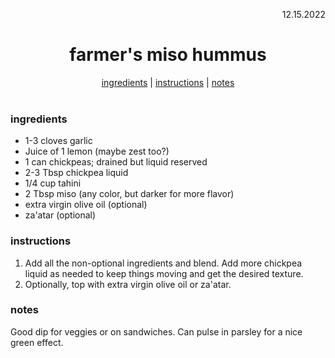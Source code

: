 <p align="right">12.15.2022</p>

<h1 align="center">farmer's miso hummus</h1>

<div align="center">
  <a href="#ingredients">ingredients</a> | 
  <a href="#instructions">instructions</a> | 
  <a href="#notes">notes</a>
</div>
<br>

### ingredients
- 1-3 cloves garlic 
- Juice of 1 lemon (maybe zest too?)
- 1 can chickpeas; drained but liquid reserved 
- 2-3 Tbsp chickpea liquid
- 1/4 cup tahini
- 2 Tbsp miso (any color, but darker for more flavor)
- extra virgin olive oil (optional)
- za'atar (optional)

### instructions
1. Add all the non-optional ingredients and blend.  Add more chickpea liquid as needed to keep things moving and get the desired texture. 
1. Optionally, top with extra virgin olive oil or za'atar.

### notes
Good dip for veggies or on sandwiches. Can pulse in parsley for a nice green effect.

